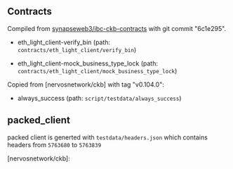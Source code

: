 ## Contracts

Compiled from [synapseweb3/ibc-ckb-contracts] with git commit "6c1e295".

- eth_light_client-verify_bin (path: `contracts/eth_light_client/verify_bin`)

- eth_light_client-mock_business_type_lock (path: `contracts/eth_light_client/mock_business_type_lock`)

Copied from [nervosnetwork/ckb] with tag "v0.104.0":

- always_success (path: `script/testdata/always_success`)

## packed_client
packed client is generted with `testdata/headers.json` which contains headers from `5763680` to `5763839`

[synapseweb3/ibc-ckb-contracts]: https://github.com/synapseweb3/ibc-ckb-contracts
[nervosnetwork/ckb]:
